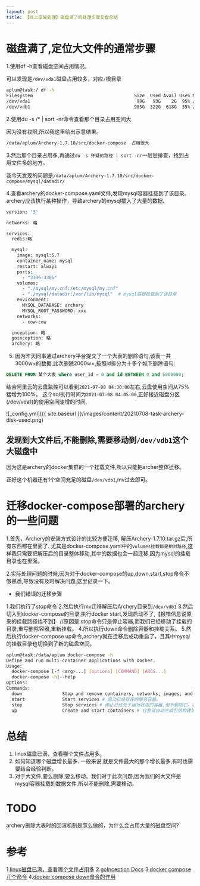 ```yaml
---
layout: post
title: 【线上事故处理】磁盘满了的处理步骤复盘总结
---
```


# 磁盘满了,定位大文件的通常步骤

1.使用df -h查看磁盘空间占用情况。

可以发现是`/dev/vda1`磁盘占用较多，对应`/`根目录

```bash
aplum@task:/ df -h
Filesystem                                      Size  Used Avail Use% Mounted on
/dev/vda1                                        99G   93G    2G  95% /
/dev/vdb1                                       985G  322G  618G  35% /data
```


2.使用du -s /* | sort -nr命令查看那个目录占用空间大

因为没有权限,所以我这里给出示意结果。

```bash
/data/aplum/Archery-1.7.10/src/docker-compose  占用很大
```

3.然后那个目录占用多,再通过`du -s 怀疑的路径 | sort -nr`一层层排查，找到占用文件多的地方。

我今天发现的问题是`/data/aplum/Archery-1.7.10/src/docker-compose/mysql/datadir/`

4.查看archery的docker-compose.yaml文件,发现mysql容器挂载到了该目录。
archery应该执行某种操作，导致archery的mysql插入了大量的数据.

```bash
version: '3'

networks: 略

services:
  redis:略

  mysql:
    image: mysql:5.7
    container_name: mysql
    restart: always
    ports:
      - "3306:3306"
    volumes:
      - "./mysql/my.cnf:/etc/mysql/my.cnf"
      - "./mysql/datadir:/var/lib/mysql"  # mysql容器挂载到了该目录
    environment:
      MYSQL_DATABASE: archery
      MYSQL_ROOT_PASSWORD: xxx
    networks:
      - cow-cow

  inception: 略
  goinception: 略
  archery: 略
```

5. 因为昨天同事通过archery平台提交了一个大表的删除语句,该表一共3000w+的数据,此次删除2000w+,按照id拆分为十多个如下删除语句:

```sql
DELETE FROM 某个大表 where user_id = 0 and id BETWEEN 0 and 5000000;
```

结合阿里云的云盘监控可以看到`2021-07-08 04:30:00`左右,云盘使用空间从75%猛增为100%。
这个sql执行时间为`2021-07-08 04:05:00`,正好接近磁盘分区(/dev/vda1)的使用空间陡增的时间,

![_config.yml]({{ site.baseurl }}/images/content/20210708-task-archery-disk-used.png)

## 发现到大文件后,不能删除,需要移动到`/dev/vdb1`这个大磁盘中

因为这是archery的docker集群的一个挂载文件,所以只能把archer整体迁移。

正好这个机器还有1个空间充足的磁盘`/dev/vdb1`,mv过去即可。

# 迁移docker-compose部署的archery的一些问题

1.首先，Archery的安装方式设计的比较方便迁移, 解压Archery-1.7.10.tar.gz后,所有东西都在里面了.
尤其是docker-compose.yaml中的`volumes挂载都是相对路径`,这样我只需要把解压后的目录整体移动,其中的数据也会一起迁移,因为mysql的挂载目录也在里面。

2.实际处理问题的时候,因为对于docker-compose的up,down,start,stop命令不够熟悉,导致没有及时解决问题,这里记录一下。

* 我们错误的迁移步骤

1.我们执行了stop命令
2.然后执行mv迁移解压后Archery目录到`/dev/vdb1`
3.然后切入到docker-compose的目录,执行docker start,发现启动不了,【报错信息说原来的挂载路径找不到】
//原因是:stop命令只是停止容器,而我们已经移动了挂载的目录,重写删除容器,重新挂载。
4.所以执行down命令删除容器和挂载关系。
5.然后执行docker-compose up命令,archery就在迁移后成功重启了，且其中mysql的挂载目录也切换到了新的磁盘空间。

```bash
aplum@task:/data/aplum docker-compose -h
Define and run multi-container applications with Docker.
Usage:
  docker-compose [-f <arg>...] [options] [COMMAND] [ARGS...]
  docker-compose -h|--help
Options:
Commands:
  down               Stop and remove containers, networks, images, and volumes # 停止和删除容器、网络、卷、镜像，这些内容是通过docker-compose up命令创建的. 默认值删除 容器 网络，可以通过指定 rmi 、volumes参数删除镜像和卷。
  start              Start services # 启动已经存在的服务容器。
  stop               Stop services # 停止已经处于运行状态的容器,但不删除它。通过 docker-compose start 可以再次启动这些容器
  up                 Create and start containers # 它尝试自动完成包括构建镜像，（重新）创建服务，启动服务，并关联服务相关容器的一些列操作。链接的服务都将会被自动启动，除非已经处于运行状态。多数情况下我们可以直接通过该命令来启动一个项目。
```

# 总结
1. linux磁盘已满，查看哪个文件占用多。
2. 如何知道哪个磁盘增长最多. 一般来说,就是文件最大的那个增长最多,有时也需要结合经验判断。
3. 对于大文件,要么删除,要么移动。我们对于此次问题,因为我们的大文件是mysql容器挂载的数据文件,所以不能删除,需要移动。

# TODO
archery删除大表时的回滚机制是怎么做的，为什么会占用大量的磁盘空间?

# 参考
1.[linux磁盘已满，查看哪个文件占用多](https://blog.csdn.net/a854517900/article/details/80824966)
2.[goInception Docs](https://hanchuanchuan.github.io/goInception/#architecture)
3.[docker compose 几个命令](https://yeasy.gitbook.io/docker_practice/compose/commands#stop)
4.[docker compose down命令的作用](https://maizitoday.github.io/post/docker%E7%B3%BB%E5%88%97-compose/#down)